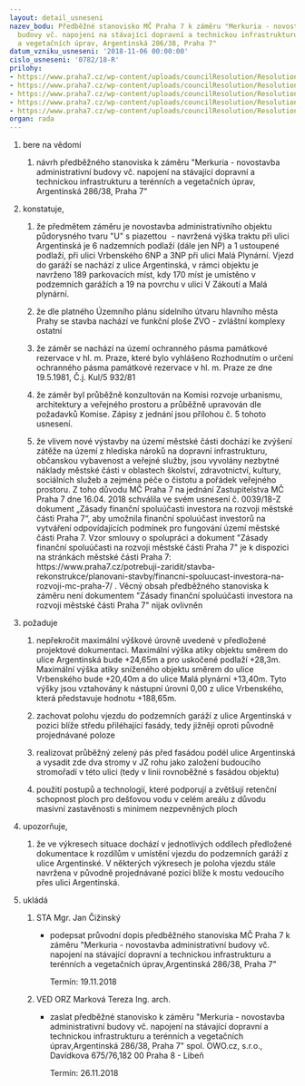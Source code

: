 ```yaml
---
layout: detail_usneseni
nazev_bodu: Předběžné stanovisko MČ Praha 7 k záměru "Merkuria - novostavba administrativní
  budovy vč. napojení na stávající dopravní a technickou infrastrukturu a terénních
  a vegetačních úprav, Argentinská 286/38, Praha 7"
datum_vzniku_usneseni: '2018-11-06 00:00:00'
cislo_usneseni: '0782/18-R'
prilohy:
- https://www.praha7.cz/wp-content/uploads/councilResolution/Resolutions/30326/export/c1_duvodova_zprava_Merkuria~403700.docx
- https://www.praha7.cz/wp-content/uploads/councilResolution/Resolutions/30326/export/c2_pruvodniho_dopisu_Merkuria~403699.doc
- https://www.praha7.cz/wp-content/uploads/councilResolution/Resolutions/30326/export/c3_zadost_Merkuria~403698.pdf
- https://www.praha7.cz/wp-content/uploads/councilResolution/Resolutions/30326/export/c5_Merkuria_zapisy~403696.pdf
- https://www.praha7.cz/wp-content/uploads/councilResolution/Resolutions/30326/export/export~403982.pdf
organ: rada
---
```

<ol id="urzList" class="urzList_view"><li class="urzClass1" id=""><span name="1">bere na vědomí</span><ol class="urzOlClass decimal "><li class="urzClass2" id="" style="text-align: left;"><span><p>návrh předběžného stanoviska&nbsp;k záměru "Merkuria - novostavba administrativní budovy vč. napojení na stávající dopravní a technickou infrastrukturu a terénních a vegetačních úprav, Argentinská 286/38, Praha 7"</p></span></li></ol></li><li class="urzClass1" id=""><span name="50">konstatuje,</span><ol class="urzOlClass decimal "><li class="urzClass2" id="" style="text-align: left;"><span><p>že předmětem záměru je novostavba administrativního objektu půdorysného tvaru "U" s piazettou&nbsp; - navržená výška traktu při ulici Argentinská je 6 nadzemních podlaží (dále jen NP) a 1 ustoupené podlaží, při ulici Vrbenského 6NP a 3NP při ulici Malá Plynární. Vjezd do garáží se nachází z ulice Argentinská, v rámci objektu je navrženo 189 parkovacích míst, kdy 170 míst je umístěno v podzemních garážích a 19 na povrchu v ulici V Zákoutí a Malá plynární.</p></span></li><li class="urzClass2" id="" style="text-align: left;"><span><p>že dle platného Územního plánu sídelního útvaru hlavního města Prahy se stavba nachází ve funkční ploše ZVO - zvláštní komplexy ostatní</p></span></li><li class="urzClass2" id="" style="text-align: left;"><span><p>že záměr se nachází na území ochranného pásma památkové rezervace v hl. m. Praze, které bylo vyhlášeno Rozhodnutím o určení ochranného pásma památkové rezervace v hl. m. Praze ze dne 19.5.1981, Č.j. Kul/5 932/81</p></span></li><li class="urzClass2" id="" style="text-align: left;"><span><p>že záměr byl průběžně konzultován na Komisi rozvoje urbanismu, architektury a veřejného prostoru a průběžně upravován dle požadavků Komise. Zápisy z jednání jsou přílohou č. 5 tohoto usnesení.</p></span></li><li class="urzClass2" id="" style="text-align: left;"><span><p>že vlivem nové výstavby na území městské části dochází ke zvýšení zátěže na území z hlediska nároků na dopravní infrastrukturu, občanskou vybavenost a veřejné služby, jsou vyvolány nezbytné náklady městské části v oblastech školství, zdravotnictví, kultury, sociálních služeb a zejména péče o čistotu a pořádek veřejného prostoru. Z toho důvodu MČ Praha 7 na jednání Zastupitelstva MČ Praha 7 dne 16.04. 2018 schválila ve svém usnesení č. 0039/18-Z dokument „Zásady finanční spoluúčasti investora na rozvoji městské části Praha 7“, aby umožnila finanční spoluúčast investorů na vytváření odpovídajících podmínek pro fungování území městské části Praha 7. Vzor smlouvy o spolupráci a dokument "Zásady finanční spoluúčasti na rozvoji městské části Praha 7" je k dispozici na stránkách městské části Praha 7: https://www.praha7.cz/potrebuji-zaridit/stavba-rekonstrukce/planovani-stavby/financni-spoluucast-investora-na-rozvoji-mc-praha-7/ . Věcný obsah předběžného stanoviska k záměru není dokumentem "Zásady finanční spoluúčasti investora na rozvoji městské části Praha 7" nijak ovlivněn</p></span></li></ol></li><li class="urzClass1" id=""><span name="62">požaduje</span><ol class="urzOlClass decimal "><li class="urzClass2" id="" style="text-align: left;"><span><p>nepřekročit maximální výškové úrovně uvedené v předložené projektové dokumentaci. Maximální výška atiky objektu směrem do ulice Argentinská bude +24,65m a pro uskočené podlaží +28,3m. Maximální výška atiky sníženého objektu směrem do ulice Vrbenského bude +20,40m a do ulice Malá plynární +13,40m. Tyto výšky jsou vztahovány k nástupní úrovni 0,00 z ulice Vrbenského, která představuje hodnotu +188,65m.</p></span></li><li class="urzClass2" id="" style="text-align: left;"><span><p>zachovat polohu vjezdu do podzemních garáží z ulice Argentinská v pozici blíže středu přiléhající fasády, tedy jižněji oproti původně projednávané poloze</p></span></li><li class="urzClass2" id="" style="text-align: left;"><span><p>realizovat průběžný zelený pás před fasádou podél ulice Argentinská a vysadit zde dva stromy v JZ rohu jako založení budoucího stromořadí v této ulici (tedy v linii rovnoběžné s fasádou objektu)</p></span></li><li class="urzClass2" id="" style="text-align: left;"><span><p>použití postupů a technologií, které podporují a zvětšují retenční schopnost ploch pro dešťovou vodu v celém areálu z důvodu masivní zastavěnosti s minimem nezpevněných ploch</p></span></li></ol></li><li class="urzClass1" id=""><span name="93">upozorňuje,</span><ol class="urzOlClass decimal "><li class="urzClass2" id="" style="text-align: left;"><span><p>že ve výkresech situace dochází v jednotlivých oddílech předložené dokumentace k rozdílům v umístění vjezdu do podzemních garáží z ulice Argentinské. V některých výkresech je poloha vjezdu stále navržena v původně projednávané pozici blíže k mostu vedoucího přes ulici Argentinská.</p></span></li></ol></li><li class="urzClass1" id="urzUkoly"><span name="1">ukládá</span><ol class="urzOlClass"><li class="urzClass2"><span><p>STA Mgr. Jan Čižinský</p></span><ul class="urzUlClass"><li class="urzClass3"><span><p>podepsat průvodní dopis předběžného stanoviska MČ Praha 7 k záměru "Merkuria - novostavba administrativní budovy vč. napojení na stávající dopravní a technickou infrastrukturu a terénních a vegetačních úprav,Argentinská 286/38, Praha 7"</p></span><span class="urzUkolTermin">  Termín:&nbsp;19.11.2018</span></li></ul></li><li class="urzClass2"><span><p>VED ORZ Marková Tereza Ing. arch.</p></span><ul class="urzUlClass"><li class="urzClass3"><span><p>zaslat předběžné stanovisko k záměru "Merkuria - novostavba administrativní budovy vč. napojení na stávající dopravní a technickou infrastrukturu a terénních a vegetačních úprav,Argentinská 286/38, Praha 7" spol. OWO.cz, s.r.o., Davídkova 675/76,182 00 Praha 8 - Libeň</p></span><span class="urzUkolTermin">  Termín:&nbsp;26.11.2018</span></li></ul></li></ol></li></ol>
